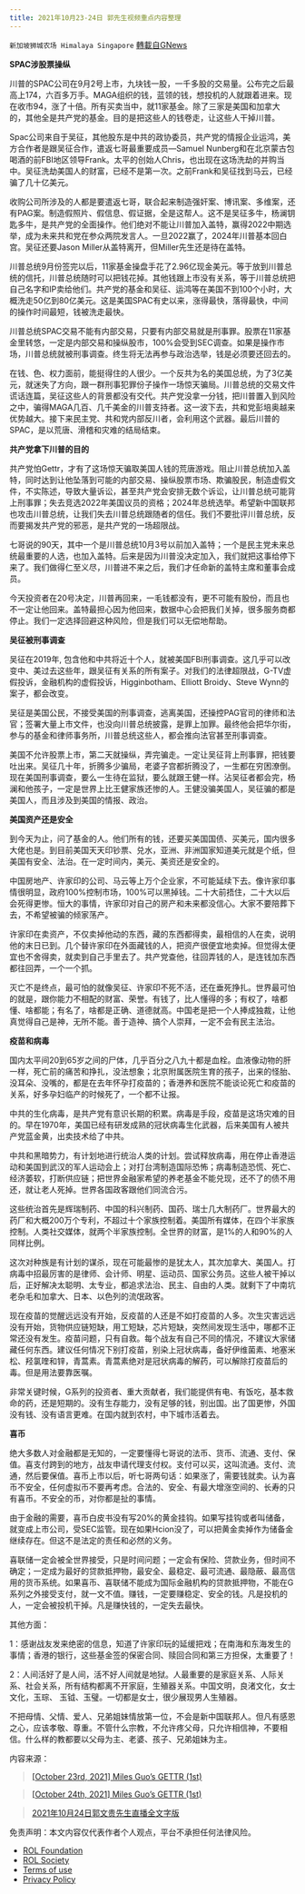 ```yaml
---
title: 2021年10月23-24日 郭先生视频重点内容整理
---
```

`新加坡狮城农场 Himalaya Singapore` [轉載自GNews](https://gnews.org/zh-hans/1632249/)

**SPAC涉股票操纵**

川普的SPAC公司在9月2号上市，九块钱一股，一千多股的交易量。公布完之后最高上174，六百多万手。MAGA组织的钱，蓝领的钱，想投机的人就跟着进来。现在收市94，涨了十倍。所有买卖当中，就11家基金。除了三家是美国和加拿大的，其他全是共产党的基金。目的是把这些人的钱卷走，让这些人干掉川普。

Spac公司来自于吴征，其他股东是中共的政协委员，共产党的情报企业运鸿，美方合作者是跟吴征合作，遣返七哥最重要成员—Samuel Nunberg和在北京蒙古包喝酒的前FBI地区领导Frank。太平的创始人Chris，也出现在这场洗劫的并购当中。吴征洗劫美国人的财富，已经不是第一次。之前Frank和吴征找到马云，已经骗了几十亿美元。

收购公司所涉及的人都是要遣返七哥，联合起来制造强奸案、博讯案、多维案，还有PAG案。制造假照片、假信息、假证据，全是这帮人。这不是吴征多牛，杨澜钥匙多牛，是共产党的全面操作。他们绝对不能让川普加入盖特，赢得2022中期选举，成为未来共和党在参众两院发言人。一旦2022赢了，2024年川普基本回白宫。吴征还要Jason Miller从盖特离开，但Miller先生还是待在盖特。

川普总统9月份签完以后，11家基金操盘手花了2.96亿现金美元。等于放到川普总统的信托，川普总统随时可以把钱花掉。其他钱跟上市没有关系，等于川普总统把自己名字和IP卖给他们。共产党的基金和吴征、运鸿等在美国不到100个小时，大概洗走50亿到80亿美元。这是美国SPAC有史以来，涨得最快，落得最快，中间的操作时间最短，钱被洗走最快。

川普总统SPAC交易不能有内部交易，只要有内部交易就是刑事罪。股票在11家基金里转悠，一定是内部交易和操纵股市，100%会受到SEC调查。如果是操作市场，川普总统就被刑事调查。终生将无法再参与政治选举，钱是必须要还回去的。

在钱、色、权力面前，能挺得住的人很少。一个反共为名的美国总统，为了3亿美元，就迷失了方向，跟一群刑事犯罪份子操作一场惊天骗局。川普总统的交易文件谎话连篇，吴征这些人的背景都没有交代。共产党没拿一分钱，把川普置入到风险之中，骗得MAGA几百、几千美金的川普支持者。这一波下去，共和党彭培奥越来优势越大。接下来民主党、共和党内部反川者，会利用这个武器。最后川普的SPAC，是以荒唐、滑稽和灾难的结局结束。

**共产党拿下川普的目的**

共产党怕Gettr，才有了这场惊天骗取美国人钱的荒唐游戏。阻止川普总统加入盖特，同时达到让他坠落到可能的内部交易、操纵股票市场、欺骗股民，制造虚假文件，不实陈述，导致大量诉讼，甚至共产党会安排无数个诉讼，让川普总统可能背上刑事罪；失去竞选2022年美国议员的资格；2024年总统选举。希望新中国联邦也攻击川普总统，让我们失去川普总统跟随者的信任。我们不要批评川普总统，反而要揭发共产党的邪恶，是共产党的一场超限战。

七哥说的90天，其中一个是川普总统10月3号以前加入盖特；一个是民主党未来总统最重要的人选，也加入盖特。后来是因为川普没决定加入，我们就把这事给停下来了。我们做得仁至义尽，川普进不来之后，我们才任命新的盖特主席和董事会成员。

今天投资者在20号决定，川普再回来，一毛钱都没有，更不可能有股份，而且也不一定让他回来。盖特最担心因为他回来，数据中心会把我们关掉，很多服务商都停止。我们一定选择回避这种风险，但是我们可以无偿地帮助。

**吴征被刑事调查**

吴征在2019年, 包含他和中共将近十个人，就被美国FBI刑事调查。这几乎可以改变中、美过去这些年，跟吴征有关系的所有案子。对我们的法律超限战，G-TV虚假投诉，金融机构的虚假投诉，Higginbotham、Elliott Broidy、Steve Wynn的案子，都会改变。

吴征是美国公民，不接受美国的刑事调查，逃离美国，还操控PAG官司的律师和法官；签署大量上市文件，也没向川普总统披露，是罪上加罪。最终他会把华尔街，参与的基金和律师事务所，川普总统这些人，都会推向法官甚至刑事调查。

美国不允许股票上市，第二天就操纵，弄完骗走。一定让吴征背上刑事罪，把钱要吐出来。吴征几十年，折腾多少骗局，老婆子宫都折腾没了，一生都在穷困潦倒。现在美国刑事调查，要么一生待在监狱，要么就跟王健一样。沾吴征者都会完，杨澜和他孩子，一定是世界上比王健家族还惨的人。王健没骗美国人，吴征骗的都是美国人，而且涉及到美国的情报、政治。

**美国资产还是安全**

到今天为止，问了基金的人。他们所有的钱，还要买美国国债、买美元，国内很多大佬也是。到目前美国天天印钞票、兑水，亚洲、非洲国家知道美元就是个纸，但美国有安全、法治。在一定时间内，美元、美资还是安全的。

中国房地产、许家印的公司、马云等上万个企业家，不可能延续下去。像许家印事情很明显，政府100%控制市场，100%可以黑掉钱。二十大前捂住，二十大以后会死得更惨。恒大的事情，许家印对自己的房产和未来都没信心。大家不要陪葬下去，不希望被骗的倾家荡产。

许家印在卖资产，不仅卖掉他动的东西，藏的东西都得卖，最相信的人在卖，说明他的末日已到。几个替许家印在外面藏钱的人，把资产很便宜地卖掉。但觉得太便宜也不舍得卖，就卖到自己手里去了。共产党查他，往回弄钱的人，是连钱加东西都往回弄，一个一个抓。

灭亡不是终点，最可怕的就像吴征、许家印不死不活，还在垂死挣扎。世界最可怕的就是，跟你能力不相配的财富、荣誉。有钱了，比人懂得的多；有权了，啥都懂、啥都能；有名了，啥都是正确、道德就高。中国老是把一个人捧成独裁，让他真觉得自己是神，无所不能。善于造神、搞个人崇拜，一定不会有民主法治。

**疫苗和病毒**

国内太平间20到65岁之间的尸体，几乎百分之八九十都是血栓。血液像动物的肝一样，死亡前的痛苦和挣扎，没法想象；北京附属医院生育的孩子，出来的怪胎、没耳朵、没嘴的，都是在去年怀孕打疫苗的；香港养和医院不能谈论死亡和疫苗的关系，好多孕妇临产的时候死了，一个都不让报。

中共的生化病毒，是共产党有意识长期的积累。病毒是手段，疫苗是这场灾难的目的。早在1970年，美国已经有研发成熟的冠状病毒生化武器，后来美国有人被共产党蓝金黄，出卖技术给了中共。

中共和黑暗势力，有计划地进行统治人类的计划。尝试释放病毒，用在停止香港运动和美国到武汉的军人运动会上；对打台湾制造国际恐怖；病毒制造恐慌、死亡、经济萎软，打断供应链；把世界金融家希望的养老基金不能兑现，还不了的债不用还，就让老人死掉。世界各国政客跟他们同流合污。

这些统治首先是辉瑞制药、中国的科兴制药、国药、瑞士几大制药厂。世界最大的药厂和大概200万个专利，不超过十个家族控制着。美国所有媒体，在四个半家族控制。人类社交媒体，就两个半家族控制。全世界的财富，是1%的人和90%的人同样比例。

这次对种族是有计划的谋杀，现在可能最惨的是犹太人，其次加拿大、美国人。打病毒中招最厉害的是律师、会计师、明星、运动员、国家公务员。这些人被干掉以后，正好解决太聪明、太专业，都追求法治、民主、自由的人类。就剩下了中南坑老杂毛和加拿大、日本、以色列的流氓政客。

现在疫苗的觉醒远远没有开始，反疫苗的人还是不如打疫苗的人多。次生灾害远远没有开始，货物供应链短缺，用工短缺，芯片短缺，突然间发现生活中，哪都不正常还没有发生。疫苗问题，只有自救。每个战友有自己不同的情况，不建议大家储藏任何东西。建议任何情况下别打疫苗，别染上冠状病毒，备好伊维菌素、地塞米松、羟氯喹和锌，青蒿素。青蒿素绝对是冠状病毒的解药，可以解除打疫苗后的毒。但是用法要靠医嘱。

非常关键时候，G系列的投资者、重大贡献者，我们能提供有电、有饭吃，基本救命的药，还是短期的。没有生存能力，没有足够的钱，别出国。出了国更惨，外国没有钱、没有语言更难。在国内就到农村，中下城市活着去。

**喜币**

绝大多数人对金融都是无知的，一定要懂得七哥说的法币、货币、流通、支付、保值。喜支付跨到的地方，战友申请代理支付权。支付可以买，这叫流通。支付、流通，然后要保值。喜币上市以后，听七哥两句话：如果涨了，需要钱就卖。认为喜币不安全，任何虚拟币不要再考虑。合法的、安全、有最大增涨空间的、长寿的只有喜币。不安全的币，对你都是扯的事情。

由于金融的需要，喜币白皮书没有写20%的黄金挂钩。如果写挂钩或者叫储备，就变成上市公司，受SEC监管。现在如果Hcion没了，可以把黄金卖掉作为储备金继续存在。但这不是法定的责任和必然的义务。

喜联储一定会被全世界接受，只是时间问题；一定会有保险、贷款业务，但时间不确定；一定成为最好的贷款抵押物，最安全、最稳定、最可流通、最隐蔽、最高信用的货币系统。如果喜币、喜联储不能成为国际金融机构的贷款抵押物，不能在G系列之外接受支付，就一文不值。赚钱，一定要赚稳定、安全的钱。凡是投机的人，一定会被投机干掉。凡是赚快钱的，一定失去最快。

其他方面：

1：感谢战友发来绝密的信息，知道了许家印玩的延缓把戏；在南海和东海发生的事情；香港的银行，这些基金签的保密合同、赎回合同和第三方担保，太重要了！

2：人间活好了是人间，活不好人间就是地狱。人最重要的是家庭关系、人际关系、社会关系，所有结构都离不开家庭，生殖器关系。中国文明，良渚文化，女士文化，玉琮、 玉钺、玉璧。一切都是女士，很少展现男人生殖器。

不把母情、父情、爱人、兄弟姐妹情放第一位，不会是新中国联邦人。但凡有感恩之心，应该孝敬、尊重。不管什么宗教，不允许疼父母，只允许相信神，不要相信。什么样的教都要以父母为主、老婆、孩子、兄弟姐妹为主。

内容来源：



> [\[October 23rd, 2021\] Miles Guo’s GETTR (1st)](https://gnews.org/1615793/)





> [\[October 24th, 2021\] Miles Guo’s GETTR (1st)](https://gnews.org/1620436/)





> [2021年10月24日郭文贵先生直播全文字版](https://gnews.org/zh-hans/1617154/)



 

免责声明：本文内容仅代表作者个人观点，平台不承担任何法律风险。

- [ROL Foundation](https://rolfoundation.org/)
- [ROL Society](https://rolsociety.org/)
- [Terms of use](https://gnews.org/terms-of-use-3/)
- [Privacy Policy](https://gnews.org/privacy-policy/)

